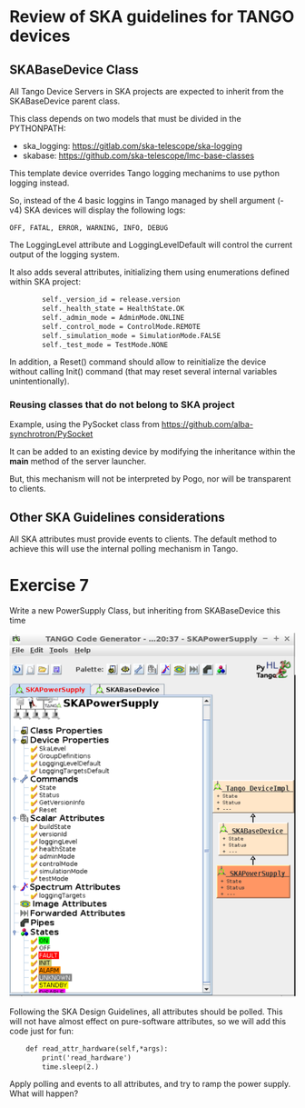 # Review of SKA guidelines for TANGO devices

## SKABaseDevice Class

All Tango Device Servers in SKA projects are expected to inherit 
from the SKABaseDevice parent class.

This class depends on two models that must be divided in the PYTHONPATH:

 - ska_logging: https://gitlab.com/ska-telescope/ska-logging
 - skabase: https://github.com/ska-telescope/lmc-base-classes

This template device overrides Tango logging mechanims to use 
python logging instead.

So, instead of the 4 basic loggins in Tango managed by shell argument (-v4) 
SKA devices will display the following logs:

    OFF, FATAL, ERROR, WARNING, INFO, DEBUG

The LoggingLevel attribute and LoggingLevelDefault will control the current
output of the logging system.

It also adds several attributes, initializing them using enumerations
defined within SKA project:

```
        self._version_id = release.version
        self._health_state = HealthState.OK
        self._admin_mode = AdminMode.ONLINE
        self._control_mode = ControlMode.REMOTE
        self._simulation_mode = SimulationMode.FALSE
        self._test_mode = TestMode.NONE
```
In addition, a Reset() command should allow to reinitialize the device without calling
Init() command (that may reset several internal variables unintentionally).

### Reusing classes that do not belong to SKA  project

Example, using the PySocket class from https://github.com/alba-synchrotron/PySocket

It can be added to an existing device by modifying the inheritance within the __main__ method
of the server launcher.

But, this mechanism will not be interpreted by Pogo, nor will be transparent to clients.

## Other SKA Guidelines considerations

All SKA attributes must provide events to clients. The default method to achieve this will use 
the internal polling mechanism in Tango.


# Exercise 7

Write a new PowerSupply Class, but inheriting from SKABaseDevice this time

![Pogo Power Supply](https://github.com/sergirubio/pytango-training/blob/master/images/pogo_ska_base.png)

Following the SKA Design Guidelines, all attributes should be polled. This will not have almost effect on pure-software attributes, so we will add this code just for fun:

```
    def read_attr_hardware(self,*args):
        print('read_hardware')
        time.sleep(2.)
```

Apply polling and events to all attributes, and try to ramp the power supply. What will happen?
